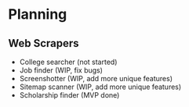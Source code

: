 # Planning

## Web Scrapers
- College searcher (not started)
- Job finder (WIP, fix bugs)
- Screenshotter (WIP, add more unique features)
- Sitemap scanner (WIP, add more unique features)
- Scholarship finder (MVP done)